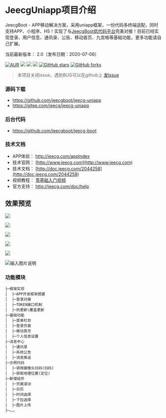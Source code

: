 # JeecgUniapp项目介绍
JeecgBoot - APP移动解决方案，采用uniapp框架，一份代码多终端适配，同时支持APP、小程序、H5！实现了与[JeecgBoot低代码平台](https://github.com/jeecgboot/jeecg-boot)完美对接！目前已经实现登录、用户信息、通讯录、公告、移动首页、九宫格等基础功能，更多功能请自己扩展。

当前最新版本： 2.0（发布日期：2020-07-06）


[![AUR](https://img.shields.io/badge/license-Apache%20License%202.0-blue.svg)](https://github.com/zhangdaiscott/jeecg-boot/blob/master/LICENSE)
[![](https://img.shields.io/badge/Author-北京国炬软件-orange.svg)](http://www.jeecg.com)
[![](https://img.shields.io/badge/Blog-官方博客-blue.svg)](https://my.oschina.net/jeecg)
[![](https://img.shields.io/badge/version-3.4.1-brightgreen.svg)](https://github.com/zhangdaiscott/jeecg-boot)
[![GitHub stars](https://img.shields.io/github/stars/zhangdaiscott/jeecg-boot.svg?style=social&label=Stars)](https://github.com/zhangdaiscott/jeecg-boot)
[![GitHub forks](https://img.shields.io/github/forks/zhangdaiscott/jeecg-boot.svg?style=social&label=Fork)](https://github.com/zhangdaiscott/jeecg-boot)


> 本项目关闭issue，遇到BUG可以在github上 [发Issue](https://github.com/jeecgboot/jeecg-uniapp/issues/new)

### 源码下载
- https://github.com/jeecgboot/jeecg-uniapp
- https://gitee.com/jeecg/jeecg-uniapp


### 后台代码
-  https://github.com/jeecgboot/jeecg-boot

### 技术文档
- APP体验：   http://jeecg.com/appIndex
- 技术官网： [http://www.jeecg.com](http://www.jeecg.com)
- 技术文档： [http://doc.jeecg.com/2044258](http://doc.jeecg.com/2044258)
- 视频教程： [零基础入门视频](https://www.bilibili.com/video/BV1sQ4y1R7Rz)
- 官方支持： http://jeecg.com/doc/help





效果预览
----

![](https://oscimg.oschina.net/oscnet/up-9fb74025440e6066651599d78b4bc78f2cd.png)

![](https://oscimg.oschina.net/oscnet/up-7605e213638a559bba64279b6db93af3ed0.png)

![](https://oscimg.oschina.net/oscnet/up-43ddd52486509ab06a920c3f99f42b8b432.png)

![](https://oscimg.oschina.net/oscnet/up-02d83a8fe3fab4c0153862a9084f8a94cbb.png)

![](https://oscimg.oschina.net/oscnet/up-937a63d5e13869c40e6f1437452171d8235.png)

![输入图片说明](https://oscimg.oschina.net/oscnet/up-49e27699eb278c7c6b6748bfeaeb6c13b72.gif "在这里输入图片标题")



### 功能模块
```
├─框架实现
│  ├─APP开发框架搭建
│  ├─登录对接
│  ├─TOKEN接口机制
│  ├─热更新\覆盖更新
├─基础功能
│  ├─菜单栏目
│  ├─登录页面
│  ├─移动首页
│  ├─个人信息设置
├─消息中心
│  ├─通讯录
│  ├─系统公告
│  ├─消息推送
├─示例代码
│  ├─调用摄像头扫码(扫码)
│  ├─获取地理位置(定位)
├─新增组件
│  ├─页面滚动
│  ├─日历
│  ├─时间选择
│  ├─下拉选择
│  ├─图片上传
├─。。。
```
